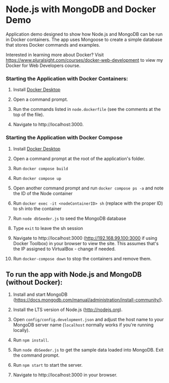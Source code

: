 # Node.js with MongoDB and Docker Demo

Application demo designed to show how Node.js and MongoDB can be run in Docker containers. 
The app uses Mongoose to create a simple database that stores Docker commands and examples. 

Interested in learning more about Docker? Visit https://www.pluralsight.com/courses/docker-web-development to view my Docker for Web Developers course.

### Starting the Application with Docker Containers:

1. Install [Docker Desktop](https://docker.com/get-started)

2. Open a command prompt.

3. Run the commands listed in `node.dockerfile` (see the comments at the top of the file).

4. Navigate to http://localhost:3000.


### Starting the Application with Docker Compose

1. Install [Docker Desktop](https://docker.com/get-started)

2. Open a command prompt at the root of the application's folder.

3. Run `docker compose build`

4. Run `docker compose up`

5. Open another command prompt and run `docker compose ps -a` and note the ID of the Node container

6. Run `docker exec -it <nodeContainerID> sh` (replace <nodeContainerID> with the proper ID) to sh into the container

7. Run `node dbSeeder.js` to seed the MongoDB database

8. Type `exit` to leave the sh session

9. Navigate to http://localhost:3000 (http://192.168.99.100:3000 if using Docker Toolbox) in your browser to view the site. This assumes that's the IP assigned to VirtualBox - change if needed.

10. Run `docker-compose down` to stop the containers and remove them.

## To run the app with Node.js and MongoDB (without Docker):

1. Install and start MongoDB (https://docs.mongodb.com/manual/administration/install-community/).

2. Install the LTS version of Node.js (http://nodejs.org).

3. Open `config/config.development.json` and adjust the host name to your MongoDB server name (`localhost` normally works if you're running locally). 

4. Run `npm install`.

5. Run `node dbSeeder.js` to get the sample data loaded into MongoDB. Exit the command prompt.

6. Run `npm start` to start the server.

7. Navigate to http://localhost:3000 in your browser.




